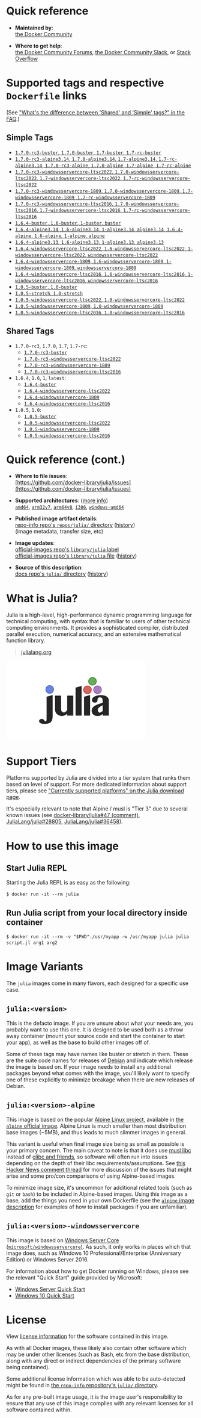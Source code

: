 <!--

********************************************************************************

WARNING:

    DO NOT EDIT "julia/README.md"

    IT IS AUTO-GENERATED

    (from the other files in "julia/" combined with a set of templates)

********************************************************************************

-->

# Quick reference

-	**Maintained by**:  
	[the Docker Community](https://github.com/docker-library/julia)

-	**Where to get help**:  
	[the Docker Community Forums](https://forums.docker.com/), [the Docker Community Slack](https://dockr.ly/slack), or [Stack Overflow](https://stackoverflow.com/search?tab=newest&q=docker)

# Supported tags and respective `Dockerfile` links

(See ["What's the difference between 'Shared' and 'Simple' tags?" in the FAQ](https://github.com/docker-library/faq#whats-the-difference-between-shared-and-simple-tags).)

## Simple Tags

-	[`1.7.0-rc3-buster`, `1.7.0-buster`, `1.7-buster`, `1.7-rc-buster`](https://github.com/docker-library/julia/blob/2b7266c8907afec471d2434fa49a7daefd9cc5bc/1.7-rc/buster/Dockerfile)
-	[`1.7.0-rc3-alpine3.14`, `1.7.0-alpine3.14`, `1.7-alpine3.14`, `1.7-rc-alpine3.14`, `1.7.0-rc3-alpine`, `1.7.0-alpine`, `1.7-alpine`, `1.7-rc-alpine`](https://github.com/docker-library/julia/blob/2b7266c8907afec471d2434fa49a7daefd9cc5bc/1.7-rc/alpine3.14/Dockerfile)
-	[`1.7.0-rc3-windowsservercore-ltsc2022`, `1.7.0-windowsservercore-ltsc2022`, `1.7-windowsservercore-ltsc2022`, `1.7-rc-windowsservercore-ltsc2022`](https://github.com/docker-library/julia/blob/2b7266c8907afec471d2434fa49a7daefd9cc5bc/1.7-rc/windows/windowsservercore-ltsc2022/Dockerfile)
-	[`1.7.0-rc3-windowsservercore-1809`, `1.7.0-windowsservercore-1809`, `1.7-windowsservercore-1809`, `1.7-rc-windowsservercore-1809`](https://github.com/docker-library/julia/blob/2b7266c8907afec471d2434fa49a7daefd9cc5bc/1.7-rc/windows/windowsservercore-1809/Dockerfile)
-	[`1.7.0-rc3-windowsservercore-ltsc2016`, `1.7.0-windowsservercore-ltsc2016`, `1.7-windowsservercore-ltsc2016`, `1.7-rc-windowsservercore-ltsc2016`](https://github.com/docker-library/julia/blob/2b7266c8907afec471d2434fa49a7daefd9cc5bc/1.7-rc/windows/windowsservercore-ltsc2016/Dockerfile)
-	[`1.6.4-buster`, `1.6-buster`, `1-buster`, `buster`](https://github.com/docker-library/julia/blob/ba50b9ecbb663d6eddad95b3ca1a911e273ef950/1.6/buster/Dockerfile)
-	[`1.6.4-alpine3.14`, `1.6-alpine3.14`, `1-alpine3.14`, `alpine3.14`, `1.6.4-alpine`, `1.6-alpine`, `1-alpine`, `alpine`](https://github.com/docker-library/julia/blob/ba50b9ecbb663d6eddad95b3ca1a911e273ef950/1.6/alpine3.14/Dockerfile)
-	[`1.6.4-alpine3.13`, `1.6-alpine3.13`, `1-alpine3.13`, `alpine3.13`](https://github.com/docker-library/julia/blob/ba50b9ecbb663d6eddad95b3ca1a911e273ef950/1.6/alpine3.13/Dockerfile)
-	[`1.6.4-windowsservercore-ltsc2022`, `1.6-windowsservercore-ltsc2022`, `1-windowsservercore-ltsc2022`, `windowsservercore-ltsc2022`](https://github.com/docker-library/julia/blob/ba50b9ecbb663d6eddad95b3ca1a911e273ef950/1.6/windows/windowsservercore-ltsc2022/Dockerfile)
-	[`1.6.4-windowsservercore-1809`, `1.6-windowsservercore-1809`, `1-windowsservercore-1809`, `windowsservercore-1809`](https://github.com/docker-library/julia/blob/ba50b9ecbb663d6eddad95b3ca1a911e273ef950/1.6/windows/windowsservercore-1809/Dockerfile)
-	[`1.6.4-windowsservercore-ltsc2016`, `1.6-windowsservercore-ltsc2016`, `1-windowsservercore-ltsc2016`, `windowsservercore-ltsc2016`](https://github.com/docker-library/julia/blob/ba50b9ecbb663d6eddad95b3ca1a911e273ef950/1.6/windows/windowsservercore-ltsc2016/Dockerfile)
-	[`1.0.5-buster`, `1.0-buster`](https://github.com/docker-library/julia/blob/2df03ddf2e51147c7973d4e9fa0bb15602930974/1.0/buster/Dockerfile)
-	[`1.0.5-stretch`, `1.0-stretch`](https://github.com/docker-library/julia/blob/2df03ddf2e51147c7973d4e9fa0bb15602930974/1.0/stretch/Dockerfile)
-	[`1.0.5-windowsservercore-ltsc2022`, `1.0-windowsservercore-ltsc2022`](https://github.com/docker-library/julia/blob/f1b28468460fce290b8d32c20faedafe6c9c041e/1.0/windows/windowsservercore-ltsc2022/Dockerfile)
-	[`1.0.5-windowsservercore-1809`, `1.0-windowsservercore-1809`](https://github.com/docker-library/julia/blob/fc3c116c6fe19f870091df6843ed63a37f6c291b/1.0/windows/windowsservercore-1809/Dockerfile)
-	[`1.0.5-windowsservercore-ltsc2016`, `1.0-windowsservercore-ltsc2016`](https://github.com/docker-library/julia/blob/fc3c116c6fe19f870091df6843ed63a37f6c291b/1.0/windows/windowsservercore-ltsc2016/Dockerfile)

## Shared Tags

-	`1.7.0-rc3`, `1.7.0`, `1.7`, `1.7-rc`:
	-	[`1.7.0-rc3-buster`](https://github.com/docker-library/julia/blob/2b7266c8907afec471d2434fa49a7daefd9cc5bc/1.7-rc/buster/Dockerfile)
	-	[`1.7.0-rc3-windowsservercore-ltsc2022`](https://github.com/docker-library/julia/blob/2b7266c8907afec471d2434fa49a7daefd9cc5bc/1.7-rc/windows/windowsservercore-ltsc2022/Dockerfile)
	-	[`1.7.0-rc3-windowsservercore-1809`](https://github.com/docker-library/julia/blob/2b7266c8907afec471d2434fa49a7daefd9cc5bc/1.7-rc/windows/windowsservercore-1809/Dockerfile)
	-	[`1.7.0-rc3-windowsservercore-ltsc2016`](https://github.com/docker-library/julia/blob/2b7266c8907afec471d2434fa49a7daefd9cc5bc/1.7-rc/windows/windowsservercore-ltsc2016/Dockerfile)
-	`1.6.4`, `1.6`, `1`, `latest`:
	-	[`1.6.4-buster`](https://github.com/docker-library/julia/blob/ba50b9ecbb663d6eddad95b3ca1a911e273ef950/1.6/buster/Dockerfile)
	-	[`1.6.4-windowsservercore-ltsc2022`](https://github.com/docker-library/julia/blob/ba50b9ecbb663d6eddad95b3ca1a911e273ef950/1.6/windows/windowsservercore-ltsc2022/Dockerfile)
	-	[`1.6.4-windowsservercore-1809`](https://github.com/docker-library/julia/blob/ba50b9ecbb663d6eddad95b3ca1a911e273ef950/1.6/windows/windowsservercore-1809/Dockerfile)
	-	[`1.6.4-windowsservercore-ltsc2016`](https://github.com/docker-library/julia/blob/ba50b9ecbb663d6eddad95b3ca1a911e273ef950/1.6/windows/windowsservercore-ltsc2016/Dockerfile)
-	`1.0.5`, `1.0`:
	-	[`1.0.5-buster`](https://github.com/docker-library/julia/blob/2df03ddf2e51147c7973d4e9fa0bb15602930974/1.0/buster/Dockerfile)
	-	[`1.0.5-windowsservercore-ltsc2022`](https://github.com/docker-library/julia/blob/f1b28468460fce290b8d32c20faedafe6c9c041e/1.0/windows/windowsservercore-ltsc2022/Dockerfile)
	-	[`1.0.5-windowsservercore-1809`](https://github.com/docker-library/julia/blob/fc3c116c6fe19f870091df6843ed63a37f6c291b/1.0/windows/windowsservercore-1809/Dockerfile)
	-	[`1.0.5-windowsservercore-ltsc2016`](https://github.com/docker-library/julia/blob/fc3c116c6fe19f870091df6843ed63a37f6c291b/1.0/windows/windowsservercore-ltsc2016/Dockerfile)

# Quick reference (cont.)

-	**Where to file issues**:  
	[https://github.com/docker-library/julia/issues](https://github.com/docker-library/julia/issues)

-	**Supported architectures**: ([more info](https://github.com/docker-library/official-images#architectures-other-than-amd64))  
	[`amd64`](https://hub.docker.com/r/amd64/julia/), [`arm32v7`](https://hub.docker.com/r/arm32v7/julia/), [`arm64v8`](https://hub.docker.com/r/arm64v8/julia/), [`i386`](https://hub.docker.com/r/i386/julia/), [`windows-amd64`](https://hub.docker.com/r/winamd64/julia/)

-	**Published image artifact details**:  
	[repo-info repo's `repos/julia/` directory](https://github.com/docker-library/repo-info/blob/master/repos/julia) ([history](https://github.com/docker-library/repo-info/commits/master/repos/julia))  
	(image metadata, transfer size, etc)

-	**Image updates**:  
	[official-images repo's `library/julia` label](https://github.com/docker-library/official-images/issues?q=label%3Alibrary%2Fjulia)  
	[official-images repo's `library/julia` file](https://github.com/docker-library/official-images/blob/master/library/julia) ([history](https://github.com/docker-library/official-images/commits/master/library/julia))

-	**Source of this description**:  
	[docs repo's `julia/` directory](https://github.com/docker-library/docs/tree/master/julia) ([history](https://github.com/docker-library/docs/commits/master/julia))

# What is Julia?

Julia is a high-level, high-performance dynamic programming language for technical computing, with syntax that is familiar to users of other technical computing environments. It provides a sophisticated compiler, distributed parallel execution, numerical accuracy, and an extensive mathematical function library.

> [julialang.org](http://julialang.org/)

![logo](https://raw.githubusercontent.com/docker-library/docs/520519ad7db3ea9fd5d3590e836c839a0ffd6f19/julia/logo.png)

# Support Tiers

Platforms supported by Julia are divided into a tier system that ranks them based on level of support. For more dedicated information about support tiers, please see ["Currently supported platforms" on the Julia download page](https://julialang.org/downloads/#currently_supported_platforms).

It's especially relevant to note that Alpine / musl is "Tier 3" due to several known issues (see [docker-library/julia#47 (comment)](https://github.com/docker-library/julia/pull/47#issuecomment-652661869), [JuliaLang/julia#28805](https://github.com/JuliaLang/julia/issues/28805), [JuliaLang/julia#36458](https://github.com/JuliaLang/julia/issues/36458)).

# How to use this image

## Start Julia REPL

Starting the Julia REPL is as easy as the following:

```console
$ docker run -it --rm julia
```

## Run Julia script from your local directory inside container

```console
$ docker run -it --rm -v "$PWD":/usr/myapp -w /usr/myapp julia julia script.jl arg1 arg2
```

# Image Variants

The `julia` images come in many flavors, each designed for a specific use case.

## `julia:<version>`

This is the defacto image. If you are unsure about what your needs are, you probably want to use this one. It is designed to be used both as a throw away container (mount your source code and start the container to start your app), as well as the base to build other images off of.

Some of these tags may have names like buster or stretch in them. These are the suite code names for releases of [Debian](https://wiki.debian.org/DebianReleases) and indicate which release the image is based on. If your image needs to install any additional packages beyond what comes with the image, you'll likely want to specify one of these explicitly to minimize breakage when there are new releases of Debian.

## `julia:<version>-alpine`

This image is based on the popular [Alpine Linux project](https://alpinelinux.org), available in [the `alpine` official image](https://hub.docker.com/_/alpine). Alpine Linux is much smaller than most distribution base images (~5MB), and thus leads to much slimmer images in general.

This variant is useful when final image size being as small as possible is your primary concern. The main caveat to note is that it does use [musl libc](https://musl.libc.org) instead of [glibc and friends](https://www.etalabs.net/compare_libcs.html), so software will often run into issues depending on the depth of their libc requirements/assumptions. See [this Hacker News comment thread](https://news.ycombinator.com/item?id=10782897) for more discussion of the issues that might arise and some pro/con comparisons of using Alpine-based images.

To minimize image size, it's uncommon for additional related tools (such as `git` or `bash`) to be included in Alpine-based images. Using this image as a base, add the things you need in your own Dockerfile (see the [`alpine` image description](https://hub.docker.com/_/alpine/) for examples of how to install packages if you are unfamiliar).

## `julia:<version>-windowsservercore`

This image is based on [Windows Server Core (`microsoft/windowsservercore`)](https://hub.docker.com/r/microsoft/windowsservercore/). As such, it only works in places which that image does, such as Windows 10 Professional/Enterprise (Anniversary Edition) or Windows Server 2016.

For information about how to get Docker running on Windows, please see the relevant "Quick Start" guide provided by Microsoft:

-	[Windows Server Quick Start](https://msdn.microsoft.com/en-us/virtualization/windowscontainers/quick_start/quick_start_windows_server)
-	[Windows 10 Quick Start](https://msdn.microsoft.com/en-us/virtualization/windowscontainers/quick_start/quick_start_windows_10)

# License

View [license information](http://julialang.org/) for the software contained in this image.

As with all Docker images, these likely also contain other software which may be under other licenses (such as Bash, etc from the base distribution, along with any direct or indirect dependencies of the primary software being contained).

Some additional license information which was able to be auto-detected might be found in [the `repo-info` repository's `julia/` directory](https://github.com/docker-library/repo-info/tree/master/repos/julia).

As for any pre-built image usage, it is the image user's responsibility to ensure that any use of this image complies with any relevant licenses for all software contained within.
